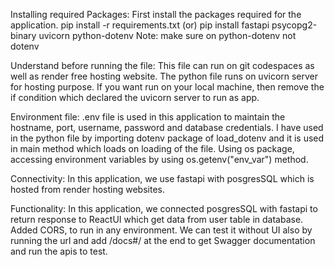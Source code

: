 Installing required Packages:
    First install the packages required for the application.
        pip install -r requirements.txt
                    (or)
        pip install fastapi psycopg2-binary uvicorn python-dotenv
      Note: make sure on python-dotenv not dotenv

Understand before running the file:
    This file can run on git codespaces as well as render free hosting website. The python file runs on uvicorn server for hosting purpose. 
    If you want run on your local machine, then remove the if condition which declared the uvicorn server to run as app.

Environment file:
    .env file is used in this application to maintain the hostname, port, username, password and database credentials.
    I have used in the python file by importing dotenv package of load_dotenv and it is used in main method which loads on loading of the file.
    Using os package, accessing environment variables by using os.getenv("env_var") method.

Connectivity:
    In this application, we use fastapi with posgresSQL which is hosted from render hosting websites.

Functionality:
    In this application, we connected posgresSQL with fastapi to return response to ReactUI which get data from user table in database.
    Added CORS, to run in any environment.
    We can test it without UI also by running the url and add /docs#/ at the end to get Swagger documentation and run the apis to test.

